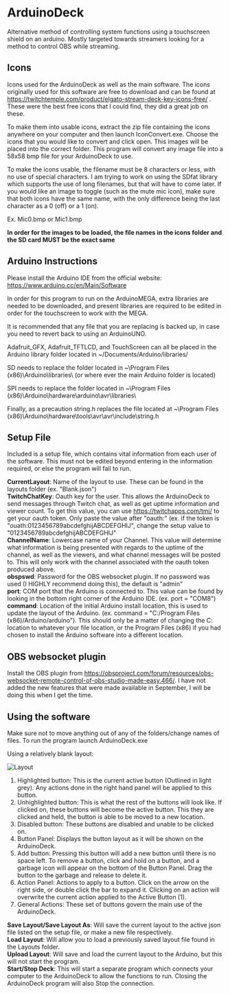 # ArduinoDeck
Alternative method of controlling system functions using a touchscreen shield on an arduino. Mostly targeted towards streamers looking for a method to control OBS while streaming.

## Icons

Icons used for the ArduinoDeck as well as the main software. The icons originally used for this software are free to download and can be found at https://twitchtemple.com/product/elgato-stream-deck-key-icons-free/ . These were the best free icons that I could find, they did a great job on these.

To make them into usable icons, extract the zip file containing the icons anywhere on your computer and then launch IconConvert.exe. Choose the icons that you would like to convert and click open. This images will be placed into the correct folder. This program will convert any image file into a 58x58 bmp file for your ArduinoDeck to use.

To make the icons usable, the filename must be 8 characters or less, with no use of special characters. I am trying to work on using the SDfat library which supports the use of long filenames, but that will have to come later. If you would like an image to toggle (such as the mute mic icon), make sure that both icons have the same name, with the only difference being the last character as a 0 (off) or a 1 (on).

Ex. Mic0.bmp or Mic1.bmp

**In order for the images to be loaded, the file names in the icons folder and the SD card MUST be the exact same**

## Arduino Instructions

Please install the Arduino IDE from the official website: https://www.arduino.cc/en/Main/Software

In order for this program to run on the ArduinoMEGA, extra libraries are needed to be downloaded, and present libraries are required to be edited in order for the touchscreen to work with the MEGA.

It is recommended that any file that you are replacing is backed up, in case you need to revert back to using an ArduinoUNO.

Adafruit_GFX, Adafruit_TFTLCD, and TouchScreen can all be placed in the Arduino library folder located in ~/Documents/Arduino/libraries/

SD needs to replace the folder located in ~\Program Files (x86)\Arduino\libraries\ (or where ever the main Arduino folder is located)

SPI needs to replace the folder located in ~\Program Files (x86)\Arduino\hardware\arduino\avr\libraries\

Finally, as a precaution string.h replaces the file located at ~\Program Files (x86)\Arduino\hardware\tools\avr\avr\include\string.h

## Setup File

Included is a setup file, which contains vital information from each user of the software. This must not be edited beyond entering in the information required, or else the program will fail to run.  


**CurrentLayout**: Name of the layout to use. These can be found in the layouts folder (ex. "Blank.json")  
**TwitchChatKey**: Oauth key for the user. This allows the ArduinoDeck to send messages through Twitch chat, as well as get uptime information and viewer count. To get this value, you can use https://twitchapps.com/tmi/ to get your oauth token. Only paste the value after "oauth:" (ex. if the token is "ouath:0123456789abcdefghijABCDEFGHIJ", change the setup value to "0123456789abcdefghijABCDEFGHIJ"  
**ChannelName**: Lowercase name of your Channel. This value will determine what information is being presented with regards to the uptime of the channel, as well as the viewers, and what channel messages will be posted to. This will only work with the channel associated with the oauth token produced above.  
**obspswd**: Password for the OBS websocket plugin. If no password was used (I HIGHLY recommend doing this), the default is "admin"  
**port**: COM port that the Arduino is connected to. This value can be found by looking in the bottom right corner of the Arduino IDE. (ex. port = "COM8")  
**command**: Location of the initial Arduino install location, this is used to update the layout of the Arduino. (ex. command = "C:/Program Files (x86)/Arduino/arduino"). This should only be a matter of changing the C: location to whatever your file location, or the Program Files (x86) if you had chosen to install the Arduino software into a different location.

## OBS websocket plugin

Install the OBS plugin from https://obsproject.com/forum/resources/obs-websocket-remote-control-of-obs-studio-made-easy.466/. I have not added the new features that were made available in September, I will be doing this when I get the time.

## Using the software
Make sure not to move anything out of any of the folders/change names of files. To run the program launch ArduinoDeck.exe

Using a relatively blank layout:

![Layout](https://github.com/MikeJewski/ArduinoDeck/edit/master/ArduinoDeckLayout.png?raw=true)

1. Highlighted button: This is the current active button (Outlined in light grey). Any actions done in the right hand panel will be applied to this button.
2. Unhighlighted button: This is what the rest of the buttons will look like. If clicked on, these buttons will become the active button. This they are clicked and held, the button is able to be moved to a new location.
3. Disabled button: These buttons are disabled and unable to be clicked on.
4. Button Panel: Displays the button layout as it will be shown on the ArduinoDeck.
5. Add button: Pressing this button will add a new button until there is no space left. To remove a button, click and hold on a button, and a garbage icon will appear on the bottom of the Button Panel. Drag the button to the garbage and release to delete it.
6. Action Panel: Actions to apply to a button. Click on the arrow on the right side, or double click the bar to expand it. Clicking on an action will overwrite the current action applied to the Active Button (1). 
7. General Actions: These set of buttons govern the main use of the ArduinoDeck. 

**Save Layout/Save Layout As**: Will save the current layout to the active json file listed on the setup file, or make a new file respectively.  
**Load Layout**: Will allow you to load a previously saved layout file found in the Layouts folder.   
**Upload Layout**: Will save and load the current layout to the Arduino, but this will not start the program.  
**Start/Stop Deck**: This will start a separate program which connects your computer to the ArduinoDeck to allow the functions to run. Closing the ArduinoDeck program will also Stop the connection.  
